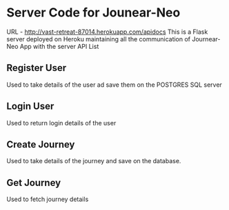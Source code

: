 # Server Code for Jounear-Neo
URL - http://vast-retreat-87014.herokuapp.com/apidocs
This is a Flask server deployed on Heroku maintaining all the communication of Journear-Neo App with the server
API List
## Register User
Used to take details of the user ad save them on the POSTGRES SQL server
## Login User
Used to return login details of the user
## Create Journey
Used to take details of the journey and save on the database.
## Get Journey
Used to fetch journey details
